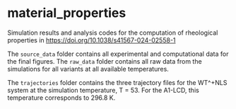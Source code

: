 # material_properties

Simulation results and analysis codes for the computation of rheological properties in https://doi.org/10.1038/s41567-024-02558-1

The `source_data` folder contains all experimental and computational data for the final figures. The `raw_data` folder contains all raw data from the simulations for all variants at all available temperatures.

The `trajectories` folder contains the three trajectory files for the WT^+NLS system at the simulation temperature, T = 53. For the A1-LCD, this temperature corresponds to 296.8 K.
